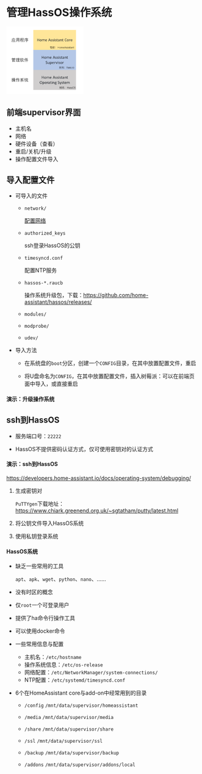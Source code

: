 # 管理HassOS操作系统

<img src="images/structure.png" width="40%">

## 前端supervisor界面

- 主机名
- 网络
- 硬件设备（查看）
- 重启/关机/升级
- 操作配置文件导入

## 导入配置文件

- 可导入的文件

    + `network/`

        [配置网络](https://github.com/home-assistant/operating-system/blob/dev/Documentation/network.md)

    + `authorized_keys`

        ssh登录HassOS的公钥

    + `timesyncd.conf`

        配置NTP服务

    + `hassos-*.raucb`

        操作系统升级包，下载：https://github.com/home-assistant/hassos/releases/

    + `modules/`
    + `modprobe/`
    + `udev/`

- 导入方法

    + 在系统盘的`boot`分区，创建一个`CONFIG`目录，在其中放置配置文件，重启

    + 将U盘命名为`CONFIG`，在其中放置配置文件，插入树莓派：可以在前端页面中导入，或直接重启

#### 演示：升级操作系统

## ssh到HassOS

- 服务端口号：`22222`

- HassOS不提供密码认证方式，仅可使用密钥对的认证方式

#### 演示：ssh到HassOS

https://developers.home-assistant.io/docs/operating-system/debugging/

1. 生成密钥对

    `PuTTYgen`下载地址：https://www.chiark.greenend.org.uk/~sgtatham/putty/latest.html

2. 将公钥文件导入HassOS系统

3. 使用私钥登录系统

#### HassOS系统

- 缺乏一些常用的工具

    `apt`、`apk`、`wget`、`python`、`nano`、……
- 没有时区的概念
- 仅`root`一个可登录用户
- 提供了ha命令行操作工具
- 可以使用docker命令
- 一些常用信息与配置
    + 主机名：`/etc/hostname`
    + 操作系统信息：`/etc/os-release`
    + 网络配置：`/etc/NetworkManager/system-connections/`
    + NTP配置：`/etc/systemd/timesyncd.conf`
- 6个在HomeAssistant core与add-on中经常用到的目录

    - `/config` `/mnt/data/supervisor/homeassistant` 

    - `/media` `/mnt/data/supervisor/media`

    - `/share` `/mnt/data/supervisor/share`

    - `/ssl` `/mnt/data/supervisor/ssl`

    - `/backup` `/mnt/data/supervisor/backup`

    - `/addons` `/mnt/data/supervisor/addons/local`










